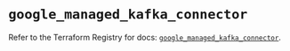 # `google_managed_kafka_connector`

Refer to the Terraform Registry for docs: [`google_managed_kafka_connector`](https://registry.terraform.io/providers/hashicorp/google-beta/6.49.0/docs/resources/google_managed_kafka_connector).
